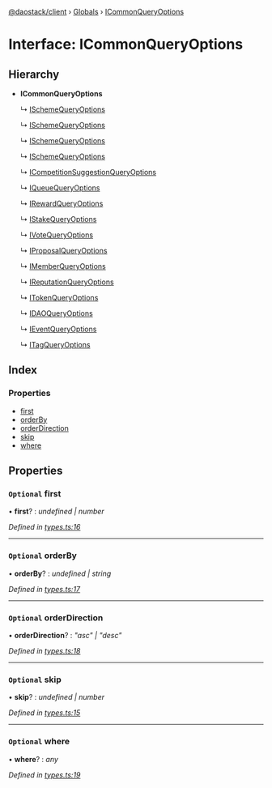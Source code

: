 [@daostack/client](../README.md) › [Globals](../globals.md) › [ICommonQueryOptions](icommonqueryoptions.md)

# Interface: ICommonQueryOptions

## Hierarchy

* **ICommonQueryOptions**

  ↳ [ISchemeQueryOptions](ischemequeryoptions.md)

  ↳ [ISchemeQueryOptions](ischemequeryoptions.md)

  ↳ [ISchemeQueryOptions](ischemequeryoptions.md)

  ↳ [ISchemeQueryOptions](ischemequeryoptions.md)

  ↳ [ICompetitionSuggestionQueryOptions](icompetitionsuggestionqueryoptions.md)

  ↳ [IQueueQueryOptions](iqueuequeryoptions.md)

  ↳ [IRewardQueryOptions](irewardqueryoptions.md)

  ↳ [IStakeQueryOptions](istakequeryoptions.md)

  ↳ [IVoteQueryOptions](ivotequeryoptions.md)

  ↳ [IProposalQueryOptions](iproposalqueryoptions.md)

  ↳ [IMemberQueryOptions](imemberqueryoptions.md)

  ↳ [IReputationQueryOptions](ireputationqueryoptions.md)

  ↳ [ITokenQueryOptions](itokenqueryoptions.md)

  ↳ [IDAOQueryOptions](idaoqueryoptions.md)

  ↳ [IEventQueryOptions](ieventqueryoptions.md)

  ↳ [ITagQueryOptions](itagqueryoptions.md)

## Index

### Properties

* [first](icommonqueryoptions.md#optional-first)
* [orderBy](icommonqueryoptions.md#optional-orderby)
* [orderDirection](icommonqueryoptions.md#optional-orderdirection)
* [skip](icommonqueryoptions.md#optional-skip)
* [where](icommonqueryoptions.md#optional-where)

## Properties

### `Optional` first

• **first**? : *undefined | number*

*Defined in [types.ts:16](https://github.com/daostack/client/blob/aa9723f/src/types.ts#L16)*

___

### `Optional` orderBy

• **orderBy**? : *undefined | string*

*Defined in [types.ts:17](https://github.com/daostack/client/blob/aa9723f/src/types.ts#L17)*

___

### `Optional` orderDirection

• **orderDirection**? : *"asc" | "desc"*

*Defined in [types.ts:18](https://github.com/daostack/client/blob/aa9723f/src/types.ts#L18)*

___

### `Optional` skip

• **skip**? : *undefined | number*

*Defined in [types.ts:15](https://github.com/daostack/client/blob/aa9723f/src/types.ts#L15)*

___

### `Optional` where

• **where**? : *any*

*Defined in [types.ts:19](https://github.com/daostack/client/blob/aa9723f/src/types.ts#L19)*
